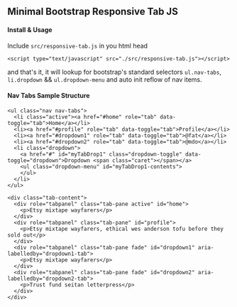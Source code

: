 ## Minimal Bootstrap Responsive Tab JS

#### Install & Usage

Include `src/responsive-tab.js` in you html head

```
<script type="text/javascript" src="./src/responsive-tab.js"></script>
```
and that's it, it will lookup for bootstrap's standard selectors `ul.nav-tabs`, `li.dropdown` && `ul.dropdown-menu` and auto init reflow of nav items.


#### Nav Tabs Sample Structure
```
<ul class="nav nav-tabs">
  <li class="active"><a href="#home" role="tab" data-toggle="tab">Home</a></li>
  <li><a href="#profile" role="tab" data-toggle="tab">Profile</a></li>
  <li><a href="#dropdown1" role="tab" data-toggle="tab">@fat</a></li>
  <li><a href="#dropdown2" role="tab" data-toggle="tab">@mdo</a></li>
  <li class="dropdown">
    <a href="#" id="myTabDrop1" class="dropdown-toggle" data-toggle="dropdown">Dropdown <span class="caret"></span></a>
    <ul class="dropdown-menu" id="myTabDrop1-contents">
    </ul>
  </li>
</ul>

<div class="tab-content">
  <div role="tabpanel" class="tab-pane active" id="home">
    <p>Etsy mixtape wayfarers</p>
  </div>
  <div role="tabpanel" class="tab-pane" id="profile">
    <p>Etsy mixtape wayfarers, ethical wes anderson tofu before they sold out</p>
  </div>
  <div role="tabpanel" class="tab-pane fade" id="dropdown1" aria-labelledby="dropdown1-tab">
    <p>Etsy mixtape wayfarers</p>
  </div>
  <div role="tabpanel" class="tab-pane fade" id="dropdown2" aria-labelledby="dropdown2-tab">
    <p>Trust fund seitan letterpress</p>
  </div>
</div>
```
